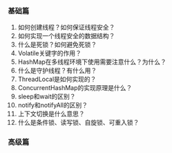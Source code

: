 
### 基础篇

1. 如何创建线程？如何保证线程安全？
2. 如何实现一个线程安全的数据结构？
3. 什么是死锁？如何避免死锁？
4. Volatile关键字的作用？
5. HashMap在多线程环境下使用需要注意什么？为什么？
6. 什么是守护线程？有什么用？
7. ThreadLocal是如何实现的？
8. ConcurrentHashMap的实现原理是什么？
9. sleep和wait的区别？
10. notify和notifyAll的区别？
11. 上下文切换是什么意思？
12. 什么是条件锁、读写锁、自旋锁、可重入锁？

### 高级篇 
